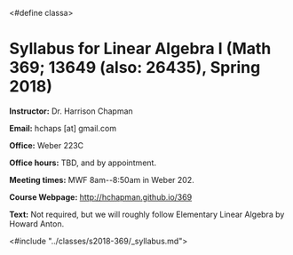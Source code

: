 <#define classa>
# Syllabus for Linear Algebra I (Math 369; 13649 (also: 26435), Spring 2018)

**Instructor:** Dr. Harrison Chapman

**Email:** hchaps [at] gmail.com

**Office:** Weber 223C

**Office hours:** TBD, and by appointment.

**Meeting times:** MWF 8am--8:50am in Weber 202.

**Course Webpage:** <http://hchapman.github.io/369>

**Text:** Not required, but we will roughly follow Elementary Linear Algebra by Howard Anton.

<#include "../classes/s2018-369/_syllabus.md">
